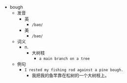 - bough
  - 发音
    - 英
      - `/baʊ/`
    - 美
      - `/baʊ/`
  - 词义
    - n.
      - 大树枝
        - `a main branch on a tree`
  - 例句
    - `I rested my fishing rod against a pine bough.`
      - 我把我的鱼竿靠在松树的一个大树枝上。

